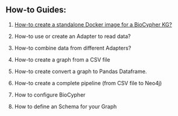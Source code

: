 ## How-to Guides:
1. [How-to create a standalone Docker image for a BioCypher KG?](htg001_standalone_docker_biocypher.md)

2. How-to use or create an Adapter to read data?
3. How-to combine data from different Adapters?
4. How-to create a graph from a CSV file
5. How-to create convert a graph to Pandas Dataframe.
6. How-to create a complete pipeline (from CSV file to Neo4j)
7. How to configure BioCypher
8. How to define an Schema for your Graph
